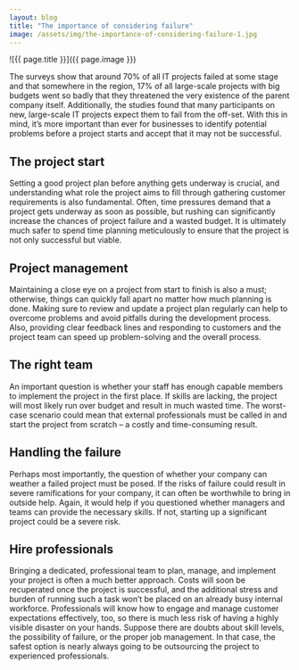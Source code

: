 ```yaml
---
layout: blog
title: "The importance of considering failure"
image: /assets/img/the-importance-of-considering-failure-1.jpg
---
```

![{{ page.title }}]({{ page.image }})

The surveys show that around 70% of all IT projects failed at some stage and that somewhere in the region, 17% of all large-scale projects with big budgets went so badly that they threatened the very existence of the parent company itself. Additionally, the studies found that many participants on new, large-scale IT projects expect them to fail from the off-set. With this in mind, it’s more important than ever for businesses to identify potential problems before a project starts and accept that it may not be successful.

## The project start
Setting a good project plan before anything gets underway is crucial, and understanding what role the project aims to fill through gathering customer requirements is also fundamental. Often, time pressures demand that a project gets underway as soon as possible, but rushing can significantly increase the chances of project failure and a wasted budget. It is ultimately much safer to spend time planning meticulously to ensure that the project is not only successful but viable.

## Project management
Maintaining a close eye on a project from start to finish is also a must; otherwise, things can quickly fall apart no matter how much planning is done. Making sure to review and update a project plan regularly can help to overcome problems and avoid pitfalls during the development process. Also, providing clear feedback lines and responding to customers and the project team can speed up problem-solving and the overall process.

## The right team
An important question is whether your staff has enough capable members to implement the project in the first place. If skills are lacking, the project will most likely run over budget and result in much wasted time. The worst-case scenario could mean that external professionals must be called in and start the project from scratch – a costly and time-consuming result.

## Handling the failure
Perhaps most importantly, the question of whether your company can weather a failed project must be posed. If the risks of failure could result in severe ramifications for your company, it can often be worthwhile to bring in outside help. Again, it would help if you questioned whether managers and teams can provide the necessary skills. If not, starting up a significant project could be a severe risk.

## Hire professionals
Bringing a dedicated, professional team to plan, manage, and implement your project is often a much better approach. Costs will soon be recuperated once the project is successful, and the additional stress and burden of running such a task won’t be placed on an already busy internal workforce. Professionals will know how to engage and manage customer expectations effectively, too, so there is much less risk of having a highly visible disaster on your hands. Suppose there are doubts about skill levels, the possibility of failure, or the proper job management. In that case, the safest option is nearly always going to be outsourcing the project to experienced professionals.
